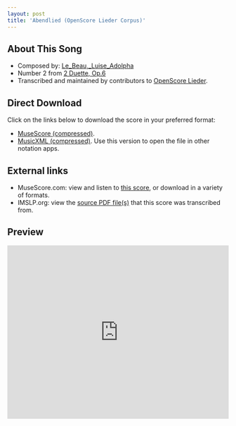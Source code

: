 ```yaml
---
layout: post
title: 'Abendlied (OpenScore Lieder Corpus)'
---
```


## About This Song

- Composed by: [Le_Beau,_Luise_Adolpha](https://fourscoreandmore.org/openscore/lieder/Le_Beau,_Luise_Adolpha)
- Number 2 from [2 Duette, Op.6](https://fourscoreandmore.org/openscore/lieder/Le_Beau,_Luise_Adolpha/2_Duette,_Op.6)
- Transcribed and maintained by contributors to [OpenScore Lieder].

[OpenScore Lieder]: https://musescore.com/openscore-lieder-corpus

## Direct Download

Click on the links below to download the score in your preferred format:
- [MuseScore (compressed)](https://github.com/openscore/lieder/blob/main/scores/Le_Beau,_Luise_Adolpha/2_Duette,_Op.6/2_Abendlied/lc5883655.mscz?raw=true).
- [MusicXML (compressed)](https://github.com/openscore/lieder/blob/main/scores/Le_Beau,_Luise_Adolpha/2_Duette,_Op.6/2_Abendlied/lc5883655.mxl?raw=true). Use this version to open the file in other notation apps.

## External links

- MuseScore.com: view and listen to [this score][MuseScore], or download in a variety of formats.
- IMSLP.org: view the [source PDF file(s)][IMSLP] that this score was transcribed from.

[MuseScore]: https://musescore.com/score/5883655
[IMSLP]: https://imslp.org/wiki/Special:ReverseLookup/581957

## Preview

<iframe width="100%" height="394" src="https://musescore.com/openscore-lieder-corpus/scores/5883655/embed" frameborder="0" allowfullscreen allow="autoplay; fullscreen"></iframe>

